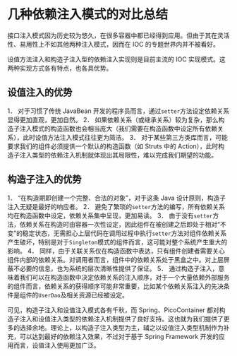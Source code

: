 # 几种依赖注入模式的对比总结

接口注入模式因为历史较为悠久，在很多容器中都已经得到应用。但由于其在灵活性、易用性上不如其他两种注入模式，因而在 IOC 的专题世界内并不被看好。

设值方法注入和构造子注入型的依赖注入实现则是目前主流的 IOC 实现模式。这两种实现方式各有特点，也各具优势。

## 设值注入的优势

1． 对于习惯了传统 JavaBean 开发的程序员而言，通过`setter`方法设定依赖关系显得更加直观，更加自然。
2． 如果依赖关系（或继承关系）较为复杂，那么构造子注入模式的构造函数也会相当庞大（我们需要在构造函数中设定所有依赖关系），此时设值方法注入模式往往更为简洁。
3． 对于某些第三方类库而言，可能要求我们的组件必须提供一个默认的构造函数（如 Struts 中的 Action），此时构造子注入类型的依赖注入机制就体现出其局限性，难以完成我们期望的功能。

## 构造子注入的优势

1． “在构造期即创建一个完整、合法的对象”，对于这条 Java 设计原则，构造子注入无疑是最好的响应者。
2． 避免了繁琐的`setter`方法的编写，所有依赖关系均在构造函数中设定，依赖关系集中呈现，更加易读。
3． 由于没有`setter`方法，依赖关系在构造时由容器一次性设定，因此组件在被创建之后即处于相对“不变”的稳定状态，无需担心上层代码在调用过程中执行`setter`方法对组件依赖关系产生破坏，特别是对于`Singleton`模式的组件而言，这可能对整个系统产生重大的影响。
4． 同样，由于关联关系仅在构造函数中表达，只有组件创建者需要关心组件内部的依赖关系。对调用者而言，组件中的依赖关系处于黑盒之中。对上层屏蔽不必要的信息，也为系统的层次清晰性提供了保证。
5． 通过构造子注入，意味着我们可以在构造函数中决定依赖关系的注入顺序，对于一个大量依赖外部服务的组件而言，依赖关系的获得顺序可能非常重要，比如某个依赖关系注入的先决条件是组件的`UserDao`及相关资源已经被设定。

可见，构造子注入和设值注入模式各有千秋，而 Spring、PicoContainer 都对构造子注入和设值注入类型的依赖注入机制提供了良好支持。这也就为我们提供了更多的选择余地。理论上，以构造子注入类型为主，辅之以设值注入类型机制作为补充，可以达到最好的依赖注入效果，不过对于基于 Spring Framework 开发的应用而言，设值注入使用更加广泛。
